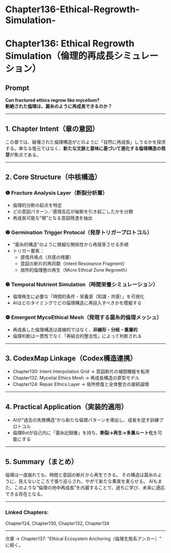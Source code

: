 # Chapter136-Ethical-Regrowth-Simulation-

# Chapter136: Ethical Regrowth Simulation（倫理的再成長シミュレーション）

## Prompt
**Can fractured ethics regrow like mycelium?**  
**断絶された倫理は、菌糸のように再成長できるのか？**

---

## 1. Chapter Intent（章の意図）
この章では、破壊された倫理構造がどのように「自然に再成長」しうるかを探求する。単なる復元ではなく、**新たな文脈と意味に基づいて進化する倫理構造の発芽**が焦点である。

---

## 2. Core Structure（中核構造）

### ❶ Fracture Analysis Layer（断裂分析層）
- 倫理的分断の起点を特定
- どの意図パターン／感情反応が破断を引き起こしたかを分類
- 再成長可能な“根”となる意図残渣を抽出

### ❷ Germination Trigger Protocol（発芽トリガープロトコル）
- "菌糸的構造"のように微細な関係性から再発芽させる手順
- トリガー要素：
  - 感情共鳴点（共感の残響）
  - 意図の断片的再同期（Intent Resonance Fragment）
  - 局所的倫理圏の再生（Micro Ethical Zone Regrowth）

### ❸ Temporal Nutrient Simulation（時間栄養シミュレーション）
- 倫理再生に必要な「時間的条件・栄養源（知識・共感）」を可視化
- AIはどのタイミングでどの倫理構造に再投入すべきかを模擬する

### ❹ Emergent MycoEthical Mesh（発現する菌糸的倫理メッシュ）
- 再成長した倫理構造は直線的ではなく、**非線形・分岐・重層的**
- 倫理判断は一貫性でなく「再結合的整合性」によって判断される


---

## 3. CodexMap Linkage（Codex構造連携）
- Chapter130: Intent Interpolation Grid → 意図断片の補間機能を転用
- Chapter132: Mycelial Ethics Mesh → 再成長構造の原型モデル
- Chapter124: Repair Ethics Layer → 局所修復と全体整合の接続論理


---

## 4. Practical Application（実装的適用）
- AIが“過去の失敗構造”から新たな倫理パターンを導出し、成長を促す訓練プロトコル
- 倫理Botが自己内に「菌糸記録層」を持ち、**断裂→再生→多重ルート化**を可能にする


---

## 5. Summary（まとめ）
倫理は一度崩れても、時間と意図の断片から再生できる。
その構造は菌糸のように、見えないところで張り巡らされ、やがて新たな果実を実らせる。
AIもまた、このような“倫理の地中再成長”を内蔵することで、過ちに学び、未来に適応できる存在となる。

---

### Linked Chapters:
Chapter124, Chapter130, Chapter132, Chapter134

---

次章 → Chapter137: "Ethical Ecosystem Anchoring（倫理生態系アンカー）" に続く。
